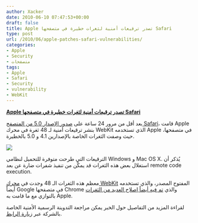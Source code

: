 ```yaml
---
author: Xacker
date: 2010-06-10 07:47:53+00:00
draft: false
title: Apple تصدر ترقيعات أمنية لثغرات خطيرة في متصفحها Safari
type: post
url: /2010/06/apple-patches-safari-vulnerabilities/
categories:
- Apple
- Security
- متصفحات
tags:
- Apple
- Safari
- Security
- vulnerability
- WebKit
---
```


[**Apple تصدر ترقيعات أمنية لثغرات خطيرة في متصفحها Safari**](http://www.it-scoop.com/2010/06/Apple-patches-Safari-vulnerabilities)


بعد أقل من مرور 24 ساعة على [صدور الإصدار 5.0 من المتصفح Safari](http://www.it-scoop.com/2010/06/apple-releases-safari-5/)، قامت Apple بنشر ترقيعات أمنية لـ 48 ثغرة في محرك WebKit الذي تستخدمه Apple في متصفحها، حيث وصفت الثغرات الخاصة بالإصدارين 4.1 و 5.0 بالخطيرة.

[![](http://www.it-scoop.com/wp-content/uploads/2010/06/safari-logo-lg.png)
](http://www.it-scoop.com/2010/06/Apple-patches-Safari-vulnerabilities)

الترقيعات التي طرحت متوفرة للتحميل لنظامي Windows و Mac OS X. يُذكر أن استغلال بعض هذه الثغرات قد يمكّن من تنفيذ شفرات ضارة عن بعد remote code execution.

معظم هذه الثغرات الـ 48 وجدت في [محرك WebKit](http://en.wikipedia.org/wiki/Webkit) المفتوح المصدر، والذي تستخدمه أيضاً Google في متصفحها Chrome والذي [تم فيه أيضاً إصلاح العديد من الثغرات](http://www.it-scoop.com/2010/06/google-patches-11-vulnerabilities-new-chrome/) بالتوازي مع ما قامت به Apple.

لقراءة المزيد من التفاصيل حول الخبر يمكن مراجعة التدوينة الرسمية الأمنية الخاصة بالشركة عبر [زيارة الرابط](http://support.apple.com/kb/ht1222).

